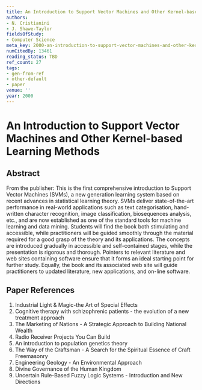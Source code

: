 ```yaml
---
title: An Introduction to Support Vector Machines and Other Kernel-based Learning Methods
authors:
- N. Cristianini
- J. Shawe-Taylor
fieldsOfStudy:
- Computer Science
meta_key: 2000-an-introduction-to-support-vector-machines-and-other-kernel-based-learning-methods
numCitedBy: 13461
reading_status: TBD
ref_count: 27
tags:
- gen-from-ref
- other-default
- paper
venue: ''
year: 2000
---
```


# An Introduction to Support Vector Machines and Other Kernel-based Learning Methods

## Abstract

From the publisher: This is the first comprehensive introduction to Support Vector Machines (SVMs), a new generation learning system based on recent advances in statistical learning theory. SVMs deliver state-of-the-art performance in real-world applications such as text categorisation, hand-written character recognition, image classification, biosequences analysis, etc., and are now established as one of the standard tools for machine learning and data mining. Students will find the book both stimulating and accessible, while practitioners will be guided smoothly through the material required for a good grasp of the theory and its applications. The concepts are introduced gradually in accessible and self-contained stages, while the presentation is rigorous and thorough. Pointers to relevant literature and web sites containing software ensure that it forms an ideal starting point for further study. Equally, the book and its associated web site will guide practitioners to updated literature, new applications, and on-line software.

## Paper References

1. Industrial Light & Magic-the Art of Special Effects
2. Cognitive therapy with schizophrenic patients - the evolution of a new treatment approach
3. The Marketing of Nations - A Strategic Approach to Building National Wealth
4. Radio Receiver Projects You Can Build
5. An introduction to population genetics theory
6. The Way of the Craftsman - A Search for the Spiritual Essence of Craft Freemasonry
7. Engineering Geology - An Environmental Approach
8. Divine Governance of the Human Kingdom
9. Uncertain Rule-Based Fuzzy Logic Systems - Introduction and New Directions
